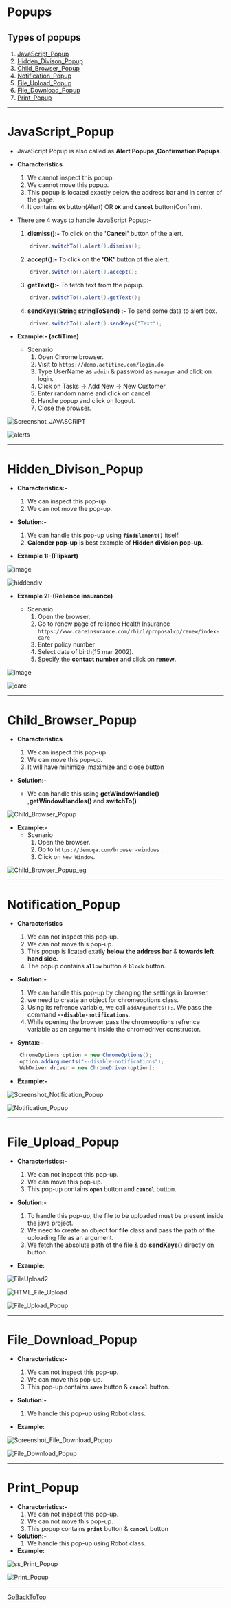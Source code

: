 # Popups

## Types of popups

1.  [JavaScript_Popup](#JavaScript_Popup)
2.  [Hidden_Divison_Popup](#Hidden_Divison_Popup)
3.  [Child_Browser_Popup](#Child_Browser_Popup)
4.  [Notification_Popup](#Notification_Popup)
5.  [File_Upload_Popup](#File_Upload_Popup)
6.  [File_Download_Popup](#File_Download_Popup)
7.  [Print_Popup](#Print_Popup)


********************************************************************************
# JavaScript_Popup

- JavaScript Popup is also called as **Alert Popups ,Confirmation Popups**.
- **Characteristics**
    1. We cannot inspect this popup.
    2. We cannot move this popup.
    3. This popup is located exactly below the address bar and in center of the page.
    4. It contains **`OK`** button(Alert) OR **`OK`** and **`Cancel`** button(Confirm). 
    
- There are 4 ways to handle JavaScript Popup:-

    1.  **dismiss():-** To click on the **'Cancel'** button of the alert.
    ```java
        driver.switchTo().alert().dismiss();
    ```

    2.  **accept():-** To click on the **'OK'** button of the alert.
    ```java
        driver.switchTo().alert().accept();
    ```

    3.  **getText():-** To fetch text from the popup.
    ```java
        driver.switchTo().alert().getText();
    ```

    4.  **sendKeys(String stringToSend) :-** To send some data to alert box.
    ```java
        driver.switchTo().alert().sendKeys("Text");
    ```
- **Example:- (actiTime)**
    - Scenario
        1. Open Chrome browser.
        2. Visit to `https://demo.actitime.com/login.do`
        3. Type UserName as `admin` & password as `manager` and click on login.
        4. Click on Tasks -> Add New -> New Customer
        5. Enter random name and click on cancel.
        6. Handle popup and click on logout.
        7. Close the browser.


![Screenshot_JAVASCRIPT](../../../Images/Screenshot_JAVASCRIPT%20(1053).png)

![alerts](https://user-images.githubusercontent.com/88243315/186230279-baca9bb2-da0d-4b05-8447-7c1c5804f2e9.png)


**************************************************************

# Hidden_Divison_Popup

- **Characteristics:-**
    1. We can inspect this pop-up.
    2. We can not move the pop-up.

- **Solution:-**
    1. We can handle this pop-up using **`findElement()`** itself.
    2. **Calender pop-up** is best example of **Hidden division pop-up**.

- **Example 1:-(Flipkart)**

![image](https://user-images.githubusercontent.com/88243315/186739492-11c20d2b-5a14-4531-8dd8-cb0072370299.png)


![hiddendiv](https://user-images.githubusercontent.com/88243315/186739659-2c09ac76-3365-4285-ae22-f516927b3ffd.png)

- **Example 2:-(Relience insurance)**

    - Scenario
        1. Open the browser.
        2. Go to renew page of reliance Health Insurance `https://www.careinsurance.com/rhicl/proposalcp/renew/index-care`
        3. Enter policy number
        4. Select date of birth(15 mar 2002).
        5. Specify the **contact number** and click on **renew**.

![image](https://user-images.githubusercontent.com/88243315/187043787-4064011b-3043-4823-a678-b1ddf3e40213.png)


![care](https://user-images.githubusercontent.com/88243315/187043793-702f8ad3-4a75-4540-9040-98538812d3e1.png)


**************************************************************
# Child_Browser_Popup
- **Characteristics**
    1. We can inspect this pop-up.
    2. We can move this pop-up.
    3. It will have minimize ,maximize and close button

- **Solution:-**
    - We can handle this using **getWindowHandle()** ,**getWindowHandles()** and **switchTo()** 
    
![Child_Browser_Popup](../../../Images/Child_Browser_Popup.png)
- **Example:-**
    - Scenario
        1. Open the browser.
        2. Go to `https://demoqa.com/browser-windows` .
        3. Click on `New Window`.

![Child_Browser_Popup_eg](../../../Images/Screenshot_ChildBrowser%20(1054).png)
**************************************************************
# Notification_Popup
- **Characteristics**
    1. We can not inspect this pop-up.
    2. We can not move this pop-up.
    3. This popup is licated exatly **below the address bar** & **towards left hand side**.
    4. The popup contains **`allow`** button & **`block`** button.

- **Solution:-**
    1. We can handle this pop-up by changing the settings in browser.
    2. we need to create an object for chromeoptions class.
    3. Using its refrence variable, we call `addArguments();`. We pass the command **`--disable-notifications`**.
    4. While opening the browser pass the chromeoptions refrence variable as an argument inside the chromedriver constructor.

- **Syntax:-**
```java
    ChromeOptions option = new ChromeOptions();
    option.addArguments("--disable-notifications");
    WebDriver driver = new ChromeDriver(option);
```

- **Example:-**

![Screenshot_Notification_Popup](../../../Images/Screenshot_Notification_Popup%20(1055).png)

![Notification_Popup](../../../Images/Notification_Popup.png)

**************************************************************


# File_Upload_Popup
- **Characteristics:-**
    1. We can not inspect this pop-up.
    2. We can move this pop-up.
    3. This pop-up contains **`open`** button and **`cancel`** button. 

- **Solution:-**
    1. To handle this pop-up, the file to be uploaded must be present inside the java project.
    2. We need to create an object for **file** class and pass the path of the uploading file as an argument.
    3. We fetch the absolute path of the file & do **sendKeys()** directly on button. 

- **Example:**

![FileUpload2](../../../Images/FileUpload2.png)

![HTML_File_Upload](../../../Images/HTML_File_Upload.png)

![File_Upload_Popup](../../../Images/File_Upload_Popup.png)


**************************************************************


# File_Download_Popup
- **Characteristics:-**
    1. We can not inspect this pop-up.
    2. We can move this pop-up.
    3. This pop-up contains **`save`** button & **`cancel`** button.
    
- **Solution:-**
    1. We handle this pop-up using Robot class.

- **Example:**

![Screenshot_File_Download_Popup](../../../Images/Screenshot_File_Download_Popup(1050).png)

![File_Download_Popup](../../../Images/File_Download_Popup.png)


**************************************************************
# Print_Popup
- **Characteristics:-**
    1. We can not inspect this pop-up.
    2. We can not move this pop-up.
    3. This popup contains **`print`** button & **`cancel`** button
- **Solution:-**
    1. We handle this pop-up using Robot class.
- **Example:**

![ss_Print_Popup](../../../Images/Screenshot_Print_Popup%20(1048).png)

![Print_Popup](../../../Images/Print_Popup.png)

**************************************************************


[GoBackToTop](#popups)

